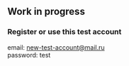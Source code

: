 ## Work in progress

### Register or use this test account
email: new-test-account@mail.ru </br>
password: test
